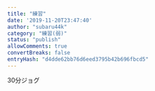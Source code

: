 ```yaml
---
title: "練習"
date: '2019-11-20T23:47:40'
author: "subaru44k"
category: "練習(弱)"
status: "publish"
allowComments: true
convertBreaks: false
entryHash: "d4dde62bb76d6eed3795b42b696fbcd5"
---
```

30分ジョグ
